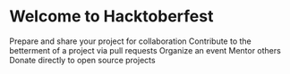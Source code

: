 # Welcome to Hacktoberfest


Prepare and share your project for collaboration
Contribute to the betterment of a project via pull requests
Organize an event
Mentor others
Donate directly to open source projects
